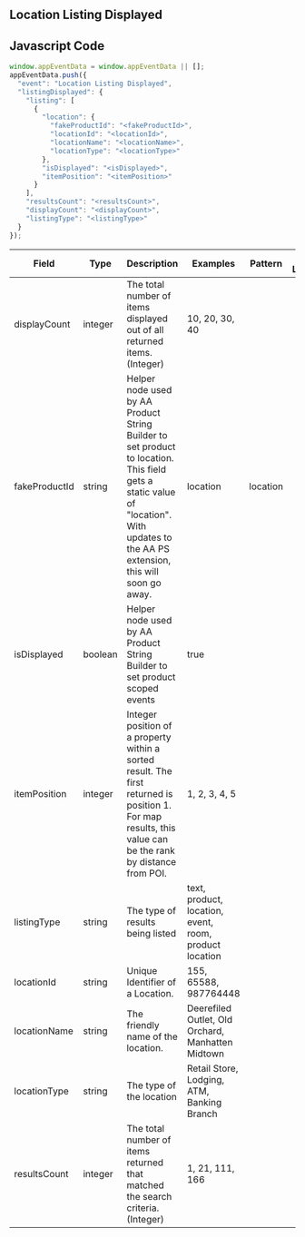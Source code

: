 ## Location Listing Displayed

## Javascript Code
```js
window.appEventData = window.appEventData || [];
appEventData.push({
  "event": "Location Listing Displayed",
  "listingDisplayed": {
    "listing": [
      {
        "location": {
          "fakeProductId": "<fakeProductId>",
          "locationId": "<locationId>",
          "locationName": "<locationName>",
          "locationType": "<locationType>"
        },
        "isDisplayed": "<isDisplayed>",
        "itemPosition": "<itemPosition>"
      }
    ],
    "resultsCount": "<resultsCount>",
    "displayCount": "<displayCount>",
    "listingType": "<listingType>"
  }
});
```

|Field|Type|Description|Examples|Pattern|Min Length|Max Length|Minimum|Maximum|Multiple Of|
| --- | --- | --- | --- | --- | --- | --- | --- | --- | --- |
|displayCount|integer|The total number of items displayed out of all returned items. (Integer)|10, 20, 30, 40||||0|||
|fakeProductId|string|Helper node used by AA Product String Builder to set product to location. This field gets a static value of "location".  With updates to the AA PS extension, this will soon go away.|location|location||||||
|isDisplayed|boolean|Helper node used by AA Product String Builder to set product scoped events|true|||||||
|itemPosition|integer|Integer position of a property within a sorted result. The first returned is position 1. For map results, this value can be the rank by distance from POI.|1, 2, 3, 4, 5||||0|||
|listingType|string|The type of results being listed|text, product, location, event, room, product location|||||||
|locationId|string|Unique Identifier of a Location. |155, 65588, 987764448|||||||
|locationName|string|The friendly name of the location.|Deerefiled Outlet, Old Orchard, Manhatten Midtown|||||||
|locationType|string|The type of the location|Retail Store, Lodging, ATM, Banking Branch|||||||
|resultsCount|integer|The total number of items returned that matched the search criteria. (Integer)|1, 21, 111, 166||||0|||